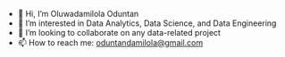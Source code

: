 - 👋 Hi, I’m Oluwadamilola Oduntan
- 👀 I’m interested in Data Analytics, Data Science, and Data Engineering
- 💞️ I’m looking to collaborate on any data-related project
- 📫 How to reach me: oduntandamilola@gmail.com

<!---
dammy0/dammy0 is a ✨ special ✨ repository because its `README.md` (this file) appears on your GitHub profile.
You can click the Preview link to take a look at your changes.
--->
